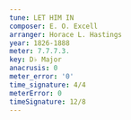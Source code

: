 ```yaml
---
tune: LET HIM IN
composer: E. O. Excell
arranger: Horace L. Hastings
year: 1826-1888
meter: 7.7.7.3.
key: D♭ Major
anacrusis: 0
meter_error: '0'
time_signature: 4/4
meterError: 0
timeSignature: 12/8
---
```

